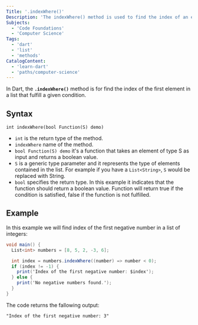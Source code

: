 ```yaml
---
Title: '.indexWhere()'
Description: 'The indexWhere() method is used to find the index of an element in a list.'
Subjects:
  - 'Code Foundations'
  - 'Computer Science'
Tags:
  - 'dart'
  - 'list'
  - 'methods'
CatalogContent:
  - 'learn-dart'
  - 'paths/computer-science'
---
```


In Dart, the **`.indexWhere()`** method is for find the index of the first element in a list that fulfill a given condition.

## Syntax

```pseudo
int indexWhere(bool Function(S) demo)
```

- `int` is the return type of the method.
- `indexWhere` name of the method.
- `bool Function(S) demo` it's a function that takes an element of type S as input and returns a boolean value.
- `S` is a generic type parameter and it represents the type of elements contained in the list. For example if you have a `List<String>`, `S` would be replaced with String.
- `bool` specifies the return type. In this example it indicates that the function should return a boolean value. Function will return true if the condition is satisfied, false if the function is not fulfilled.

## Example

In this example we will find index of the first negative number in a list of integers:

```cs
void main() {
  List<int> numbers = [8, 5, 2, -3, 6];

  int index = numbers.indexWhere((number) => number < 0);
  if (index != -1) {
    print('Index of the first negative number: $index');
  } else {
    print('No negative numbers found.');
  }
}
```

The code returns the fallowing output:

```shell
"Index of the first negative number: 3"
```
